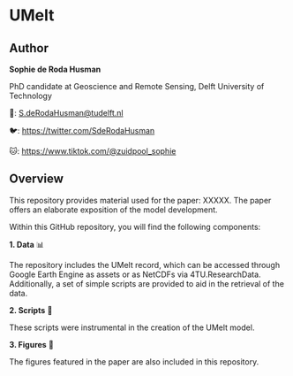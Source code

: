 # UMelt

## Author
**Sophie de Roda Husman** 

PhD candidate at Geoscience and Remote Sensing, Delft University of Technology

📧: S.deRodaHusman@tudelft.nl

🐦: https://twitter.com/SdeRodaHusman

🐱: https://www.tiktok.com/@zuidpool_sophie


## Overview
This repository provides material used for the paper: XXXXX. The paper offers an elaborate exposition of the model development. 

Within this GitHub repository, you will find the following components:

**1. Data** :bar_chart:

The repository includes the UMelt record, which can be accessed through Google Earth Engine as assets or as NetCDFs via 4TU.ResearchData. Additionally, a set of simple scripts are provided to aid in the retrieval of the data.

**2. Scripts** :page_with_curl:

These scripts were instrumental in the creation of the UMelt model.

**3. Figures** :milky_way:

The figures featured in the paper are also included in this repository.




